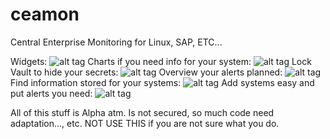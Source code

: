 # ceamon
Central Enterprise Monitoring for Linux, SAP, ETC...

Widgets:
![alt tag](http://i.imgur.com/mEmbwUJ.jpg)
Charts if you need info for your system:
![alt tag](http://i.imgur.com/8pXkZPH.jpg)
Lock Vault to hide your secrets:
![alt tag](http://i.imgur.com/FARJvp3.jpg)
Overview your alerts planned:
![alt tag](http://i.imgur.com/2SY2m0C.jpg)
Find information stored for your systems:
![alt tag](http://i.imgur.com/MKC1RiA.jpg)
Add systems easy and put alerts you need:
![alt tag](http://i.imgur.com/1dRPgOm.jpg)

All of this stuff is Alpha atm. Is not secured, so much code need adaptation..., etc. NOT USE THIS if you are not sure what you do.
